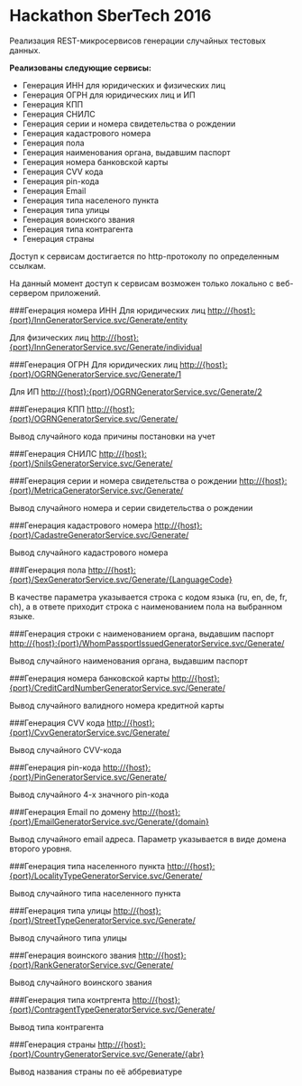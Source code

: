 # Hackathon SberTech 2016
Реализация REST-микросервисов генерации случайных тестовых данных.

**Реализованы следующие сервисы:**
* Генерация ИНН для юридических и физических лиц
* Генерация ОГРН для юридических лиц и ИП
* Генерация КПП
* Генерация СНИЛС
* Генерация серии и номера свидетельства о рождении
* Генерация кадастрового номера
* Генерация пола
* Генерация наименования органа, выдавшим паспорт
* Генерация номера банковской карты
* Генерация CVV кода
* Генерация pin-кода
* Генерация Email
* Генерация типа населеного пункта
* Генерация типа улицы
* Генерация воинского звания
* Генерация типа контрагента
* Генерация страны

Доступ к сервисам достигается по http-протоколу по определенным ссылкам.

На данный момент доступ к сервисам возможен только локально с веб-сервером приложений.

###Генерация номера ИНН
Для юридических лиц <http://{host}:{port}/InnGeneratorService.svc/Generate/entity>

Для физических лиц <http://{host}:{port}/InnGeneratorService.svc/Generate/individual>

###Генерация ОГРН
Для юридических лиц <http://{host}:{port}/OGRNGeneratorService.svc/Generate/1>

Для ИП <http://{host}:{port}/OGRNGeneratorService.svc/Generate/2>

###Генерация КПП
<http://{host}:{port}/OGRNGeneratorService.svc/Generate/>

Вывод случайного кода причины постановки на учет

###Генерация СНИЛС
<http://{host}:{port}/SnilsGeneratorService.svc/Generate/>

###Генерация серии и номера свидетельства о рождении
<http://{host}:{port}/MetricaGeneratorService.svc/Generate/>

Вывод случайного номера и серии свидетельства о рождении

###Генерация кадастрового номера
<http://{host}:{port}/CadastreGeneratorService.svc/Generate/>

Вывод случайного кадастрового номера

###Генерация пола
<http://{host}:{port}/SexGeneratorService.svc/Generate/{LanguageCode}>

В качестве параметра указывается строка с кодом языка (ru, en, de, fr, ch), а в ответе приходит строка
с наименованием пола на выбранном языке.

###Генерация строки с наименованием органа, выдавшим паспорт
<http://{host}:{port}/WhomPassportIssuedGeneratorService.svc/Generate/>

Вывод случайного наименования органа, выдавшим паспорт

###Генерация номера банковской карты
<http://{host}:{port}/CreditCardNumberGeneratorService.svc/Generate/>

Вывод случайного валидного номера кредитной карты

###Генерация CVV кода
<http://{host}:{port}/CvvGeneratorService.svc/Generate/>

Вывод случайного CVV-кода

###Генерация pin-кода
<http://{host}:{port}/PinGeneratorService.svc/Generate/>

Вывод случайного 4-х значного pin-кода

###Генерация Email по домену
<http://{host}:{port}/EmailGeneratorService.svc/Generate/{domain}>

Вывод случайного email адреса. Параметр указывается в виде домена второго уровня.

###Генерация типа населенного пункта
<http://{host}:{port}/LocalityTypeGeneratorService.svc/Generate/>

Вывод случайного типа населенного пункта

###Генерация типа улицы
<http://{host}:{port}/StreetTypeGeneratorService.svc/Generate/>

Вывод случайного типа улицы

###Генерация воинского звания
<http://{host}:{port}/RankGeneratorService.svc/Generate/>

Вывод случайного воинского звания

###Генерация типа контргента
<http://{host}:{port}/ContragentTypeGeneratorService.svc/Generate/>

Вывод типа контрагента

###Генерация страны
<http://{host}:{port}/CountryGeneratorService.svc/Generate/{abr}>

Вывод названия страны по её аббревиатуре







